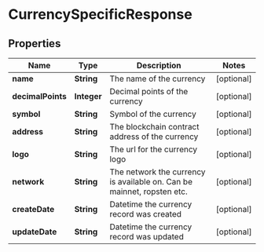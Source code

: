 
# CurrencySpecificResponse

## Properties
Name | Type | Description | Notes
------------ | ------------- | ------------- | -------------
**name** | **String** | The name of the currency |  [optional]
**decimalPoints** | **Integer** | Decimal points of the currency |  [optional]
**symbol** | **String** | Symbol of the currency |  [optional]
**address** | **String** | The blockchain contract address of the currency |  [optional]
**logo** | **String** | The url for the currency logo |  [optional]
**network** | **String** | The network the currency is available on. Can be mainnet, ropsten etc. |  [optional]
**createDate** | **String** | Datetime the currency record was created |  [optional]
**updateDate** | **String** | Datetime the currency record was updated |  [optional]



